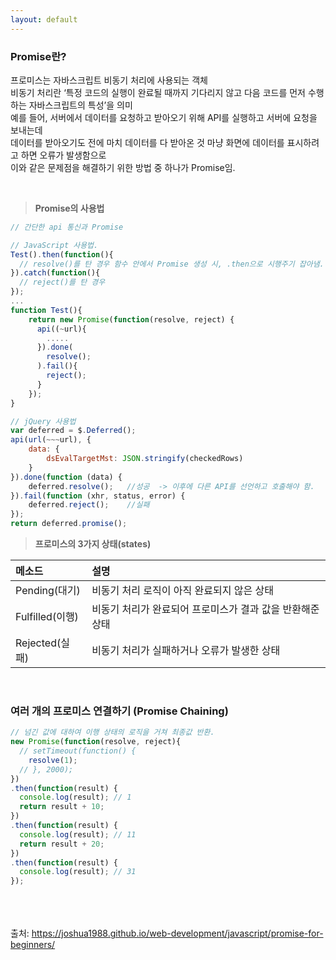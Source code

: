 ```yaml
---
layout: default
---
```


### **Promise란?**
프로미스는 자바스크립트 비동기 처리에 사용되는 객체<br/>
비동기 처리란 ‘특정 코드의 실행이 완료될 때까지 기다리지 않고 다음 코드를 먼저 수행하는 자바스크립트의 특성’을 의미<br/>
예를 들어, 서버에서 데이터를 요청하고 받아오기 위해 API를 실행하고 서버에 요청을 보내는데<br/>데이터를 받아오기도 전에 마치 데이터를 다 받아온 것 마냥 화면에 데이터를 표시하려고 하면 오류가 발생함으로<br/> 이와 같은 문제점을 해결하기 위한 방법 중 하나가 Promise임.

<br/>

> **Promise의 사용법**

```javascript
// 간단한 api 통신과 Promise

// JavaScript 사용법.
Test().then(function(){
  // resolve()를 탄 경우 함수 안에서 Promise 생성 시, .then으로 시행주기 잡아냄.
}).catch(function(){
  // reject()를 탄 경우
});
...
function Test(){
    return new Promise(function(resolve, reject) {
      api((~url){
        .....
      }).done(
        resolve();
      ).fail(){
        reject();
      }
    });
}

// jQuery 사용법
var deferred = $.Deferred();
api(url(~~~url), {
    data: {
        dsEvalTargetMst: JSON.stringify(checkedRows)
    }
}).done(function (data) {
    deferred.resolve();   //성공  -> 이후에 다른 API를 선언하고 호출해야 함.
}).fail(function (xhr, status, error) {
    deferred.reject();    //실패
});
return deferred.promise();
```

> **프로미스의 3가지 상태(states)**

| 메소드                  | 설명                                  |
|:------------------------|:--------------------------------------|
| Pending(대기)           | 비동기 처리 로직이 아직 완료되지 않은 상태 |
| Fulfilled(이행)         | 비동기 처리가 완료되어 프로미스가 결과 값을 반환해준 상태 |
| Rejected(실패)          | 비동기 처리가 실패하거나 오류가 발생한 상태  |

<br/>

### **여러 개의 프로미스 연결하기 (Promise Chaining)**

```javascript
// 넘긴 값에 대하여 이행 상태의 로직을 거쳐 최종값 반환.
new Promise(function(resolve, reject){
  // setTimeout(function() {
    resolve(1);
  // }, 2000);
})
.then(function(result) {
  console.log(result); // 1
  return result + 10;
})
.then(function(result) {
  console.log(result); // 11
  return result + 20;
})
.then(function(result) {
  console.log(result); // 31
});
```


<br/><br/><br/>
출처: https://joshua1988.github.io/web-development/javascript/promise-for-beginners/ <br/>
